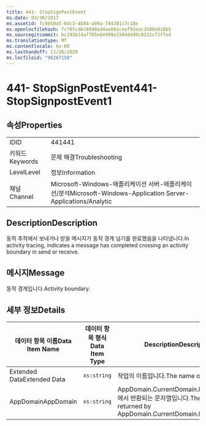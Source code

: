 ```yaml
---
title: 441- StopSignPostEvent
ms.date: 03/30/2017
ms.assetid: fc9850a5-0dc3-4b84-a09a-744301c7c18e
ms.openlocfilehash: fc78fcd6c8048ed4ae861ceaf92eac3500e018b5
ms.sourcegitcommit: bc293b14af795e0e999e3304dd40c0222cf2ffe4
ms.translationtype: MT
ms.contentlocale: ko-KR
ms.lasthandoff: 11/26/2020
ms.locfileid: "96267158"
---
```

# <a name="441--stopsignpostevent1"></a><span data-ttu-id="a5743-102">441- StopSignPostEvent</span><span class="sxs-lookup"><span data-stu-id="a5743-102">441- StopSignpostEvent1</span></span>

## <a name="properties"></a><span data-ttu-id="a5743-103">속성</span><span class="sxs-lookup"><span data-stu-id="a5743-103">Properties</span></span>  
  
|||  
|-|-|  
|<span data-ttu-id="a5743-104">ID</span><span class="sxs-lookup"><span data-stu-id="a5743-104">ID</span></span>|<span data-ttu-id="a5743-105">441</span><span class="sxs-lookup"><span data-stu-id="a5743-105">441</span></span>|  
|<span data-ttu-id="a5743-106">키워드</span><span class="sxs-lookup"><span data-stu-id="a5743-106">Keywords</span></span>|<span data-ttu-id="a5743-107">문제 해결</span><span class="sxs-lookup"><span data-stu-id="a5743-107">Troubleshooting</span></span>|  
|<span data-ttu-id="a5743-108">Level</span><span class="sxs-lookup"><span data-stu-id="a5743-108">Level</span></span>|<span data-ttu-id="a5743-109">정보</span><span class="sxs-lookup"><span data-stu-id="a5743-109">Information</span></span>|  
|<span data-ttu-id="a5743-110">채널</span><span class="sxs-lookup"><span data-stu-id="a5743-110">Channel</span></span>|<span data-ttu-id="a5743-111">Microsoft-Windows-애플리케이션 서버-애플리케이션/분석</span><span class="sxs-lookup"><span data-stu-id="a5743-111">Microsoft-Windows-Application Server-Applications/Analytic</span></span>|  
  
## <a name="description"></a><span data-ttu-id="a5743-112">Description</span><span class="sxs-lookup"><span data-stu-id="a5743-112">Description</span></span>  

 <span data-ttu-id="a5743-113">동작 추적에서 보내거나 받을 메시지가 동작 경계 넘기를 완료했음을 나타냅니다.</span><span class="sxs-lookup"><span data-stu-id="a5743-113">In activity tracing, indicates a message has completed crossing an activity boundary in send or receive.</span></span>  
  
## <a name="message"></a><span data-ttu-id="a5743-114">메시지</span><span class="sxs-lookup"><span data-stu-id="a5743-114">Message</span></span>  

 <span data-ttu-id="a5743-115">동작 경계입니다.</span><span class="sxs-lookup"><span data-stu-id="a5743-115">Activity boundary.</span></span>  
  
## <a name="details"></a><span data-ttu-id="a5743-116">세부 정보</span><span class="sxs-lookup"><span data-stu-id="a5743-116">Details</span></span>  
  
|<span data-ttu-id="a5743-117">데이터 항목 이름</span><span class="sxs-lookup"><span data-stu-id="a5743-117">Data Item Name</span></span>|<span data-ttu-id="a5743-118">데이터 항목 형식</span><span class="sxs-lookup"><span data-stu-id="a5743-118">Data Item Type</span></span>|<span data-ttu-id="a5743-119">Description</span><span class="sxs-lookup"><span data-stu-id="a5743-119">Description</span></span>|  
|--------------------|--------------------|-----------------|  
|<span data-ttu-id="a5743-120">Extended Data</span><span class="sxs-lookup"><span data-stu-id="a5743-120">Extended Data</span></span>|`xs:string`|<span data-ttu-id="a5743-121">작업의 이름입니다.</span><span class="sxs-lookup"><span data-stu-id="a5743-121">The name of the activity.</span></span>|  
|<span data-ttu-id="a5743-122">AppDomain</span><span class="sxs-lookup"><span data-stu-id="a5743-122">AppDomain</span></span>|`xs:string`|<span data-ttu-id="a5743-123">AppDomain.CurrentDomain.FriendlyName에서 반환되는 문자열입니다.</span><span class="sxs-lookup"><span data-stu-id="a5743-123">The string returned by AppDomain.CurrentDomain.FriendlyName.</span></span>|
